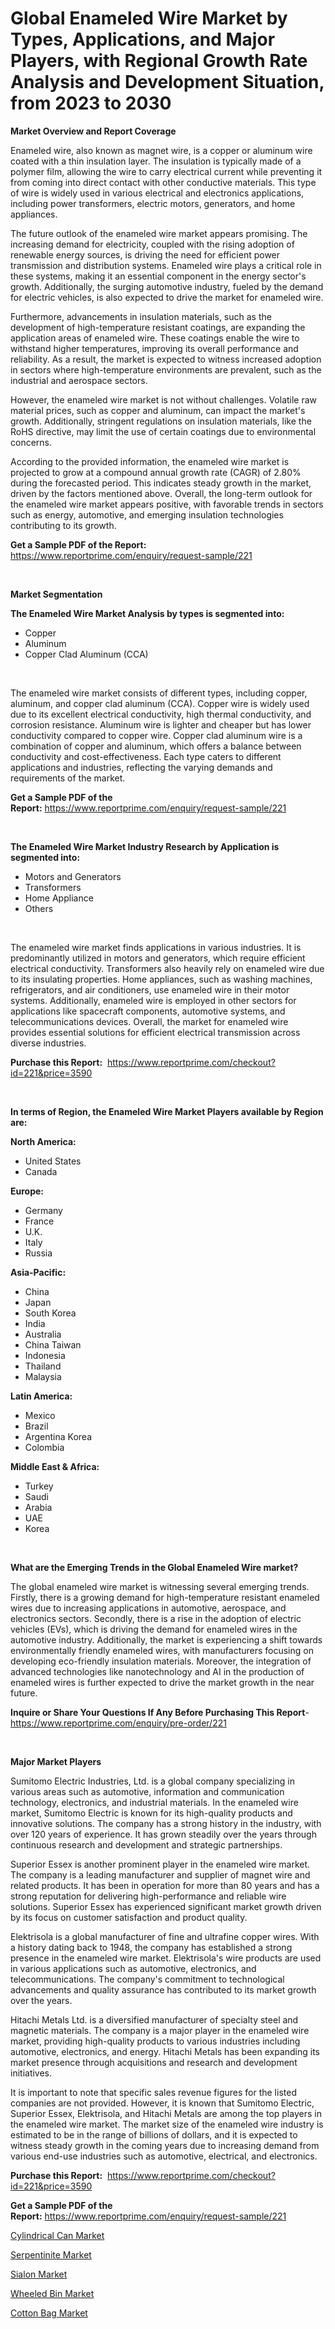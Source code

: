 <p><h1>Global Enameled Wire Market by Types, Applications, and Major Players, with Regional Growth Rate Analysis and Development Situation, from 2023 to 2030</h1></p><p><strong>Market Overview and Report Coverage</strong></p>
<p><p>Enameled wire, also known as magnet wire, is a copper or aluminum wire coated with a thin insulation layer. The insulation is typically made of a polymer film, allowing the wire to carry electrical current while preventing it from coming into direct contact with other conductive materials. This type of wire is widely used in various electrical and electronics applications, including power transformers, electric motors, generators, and home appliances.</p><p>The future outlook of the enameled wire market appears promising. The increasing demand for electricity, coupled with the rising adoption of renewable energy sources, is driving the need for efficient power transmission and distribution systems. Enameled wire plays a critical role in these systems, making it an essential component in the energy sector's growth. Additionally, the surging automotive industry, fueled by the demand for electric vehicles, is also expected to drive the market for enameled wire.</p><p>Furthermore, advancements in insulation materials, such as the development of high-temperature resistant coatings, are expanding the application areas of enameled wire. These coatings enable the wire to withstand higher temperatures, improving its overall performance and reliability. As a result, the market is expected to witness increased adoption in sectors where high-temperature environments are prevalent, such as the industrial and aerospace sectors.</p><p>However, the enameled wire market is not without challenges. Volatile raw material prices, such as copper and aluminum, can impact the market's growth. Additionally, stringent regulations on insulation materials, like the RoHS directive, may limit the use of certain coatings due to environmental concerns.</p><p>According to the provided information, the enameled wire market is projected to grow at a compound annual growth rate (CAGR) of 2.80% during the forecasted period. This indicates steady growth in the market, driven by the factors mentioned above. Overall, the long-term outlook for the enameled wire market appears positive, with favorable trends in sectors such as energy, automotive, and emerging insulation technologies contributing to its growth.</p></p>
<p><strong>Get a Sample PDF of the Report:</strong> <a href="https://www.reportprime.com/enquiry/request-sample/221">https://www.reportprime.com/enquiry/request-sample/221</a></p>
<p>&nbsp;</p>
<p><strong>Market Segmentation</strong></p>
<p><strong>The Enameled Wire Market Analysis by types is segmented into:</strong></p>
<p><ul><li>Copper</li><li>Aluminum</li><li>Copper Clad Aluminum (CCA)</li></ul></p>
<p>&nbsp;</p>
<p><p>The enameled wire market consists of different types, including copper, aluminum, and copper clad aluminum (CCA). Copper wire is widely used due to its excellent electrical conductivity, high thermal conductivity, and corrosion resistance. Aluminum wire is lighter and cheaper but has lower conductivity compared to copper wire. Copper clad aluminum wire is a combination of copper and aluminum, which offers a balance between conductivity and cost-effectiveness. Each type caters to different applications and industries, reflecting the varying demands and requirements of the market.</p></p>
<p><strong>Get a Sample PDF of the Report:</strong>&nbsp;<a href="https://www.reportprime.com/enquiry/request-sample/221">https://www.reportprime.com/enquiry/request-sample/221</a></p>
<p>&nbsp;</p>
<p><strong>The Enameled Wire Market Industry Research by Application is segmented into:</strong></p>
<p><ul><li>Motors and Generators</li><li>Transformers</li><li>Home Appliance</li><li>Others</li></ul></p>
<p>&nbsp;</p>
<p><p>The enameled wire market finds applications in various industries. It is predominantly utilized in motors and generators, which require efficient electrical conductivity. Transformers also heavily rely on enameled wire due to its insulating properties. Home appliances, such as washing machines, refrigerators, and air conditioners, use enameled wire in their motor systems. Additionally, enameled wire is employed in other sectors for applications like spacecraft components, automotive systems, and telecommunications devices. Overall, the market for enameled wire provides essential solutions for efficient electrical transmission across diverse industries.</p></p>
<p><strong>Purchase this Report:</strong>&nbsp; <a href="https://www.reportprime.com/checkout?id=221&price=3590">https://www.reportprime.com/checkout?id=221&price=3590</a></p>
<p>&nbsp;</p>
<p><strong>In terms of Region, the Enameled Wire Market Players available by Region are:</strong></p>
<p>
    <p> <strong> North America: </strong>
        <ul>
            <li>United States</li>
            <li>Canada</li>
        </ul>
        </p> 
    <p> <strong> Europe: </strong>
        <ul>
            <li>Germany</li>
            <li>France</li>
            <li>U.K.</li>
            <li>Italy</li>
            <li>Russia</li>
        </ul>
        </p> 
    <p> <strong> Asia-Pacific: </strong>
        <ul>
            <li>China</li>
            <li>Japan</li>
            <li>South Korea</li>
            <li>India</li>
            <li>Australia</li>
            <li>China Taiwan</li>
            <li>Indonesia</li>
            <li>Thailand</li>
            <li>Malaysia</li>
        </ul>
        </p> 
    <p> <strong> Latin America: </strong>
        <ul>
            <li>Mexico</li>
            <li>Brazil</li>
            <li>Argentina Korea</li>
            <li>Colombia</li>
        </ul>
        </p> 
    <p> <strong> Middle East & Africa: </strong>
        <ul>
            <li>Turkey</li>
            <li>Saudi</li>
            <li>Arabia</li>
            <li>UAE</li>
            <li>Korea</li>
        </ul>
    </p>
    </p>
<p>&nbsp;</p>
<p><strong>What are the Emerging Trends in the Global Enameled Wire market?</strong></p>
<p><p>The global enameled wire market is witnessing several emerging trends. Firstly, there is a growing demand for high-temperature resistant enameled wires due to increasing applications in automotive, aerospace, and electronics sectors. Secondly, there is a rise in the adoption of electric vehicles (EVs), which is driving the demand for enameled wires in the automotive industry. Additionally, the market is experiencing a shift towards environmentally friendly enameled wires, with manufacturers focusing on developing eco-friendly insulation materials. Moreover, the integration of advanced technologies like nanotechnology and AI in the production of enameled wires is further expected to drive the market growth in the near future.</p></p>
<p><strong>Inquire or Share Your Questions If Any Before Purchasing This Report</strong>- <a href="https://www.reportprime.com/enquiry/pre-order/221">https://www.reportprime.com/enquiry/pre-order/221</a></p>
<p>&nbsp;</p>
<p><strong>Major Market Players</strong></p>
<p><p>Sumitomo Electric Industries, Ltd. is a global company specializing in various areas such as automotive, information and communication technology, electronics, and industrial materials. In the enameled wire market, Sumitomo Electric is known for its high-quality products and innovative solutions. The company has a strong history in the industry, with over 120 years of experience. It has grown steadily over the years through continuous research and development and strategic partnerships. </p><p>Superior Essex is another prominent player in the enameled wire market. The company is a leading manufacturer and supplier of magnet wire and related products. It has been in operation for more than 80 years and has a strong reputation for delivering high-performance and reliable wire solutions. Superior Essex has experienced significant market growth driven by its focus on customer satisfaction and product quality.</p><p>Elektrisola is a global manufacturer of fine and ultrafine copper wires. With a history dating back to 1948, the company has established a strong presence in the enameled wire market. Elektrisola's wire products are used in various applications such as automotive, electronics, and telecommunications. The company's commitment to technological advancements and quality assurance has contributed to its market growth over the years.</p><p>Hitachi Metals Ltd. is a diversified manufacturer of specialty steel and magnetic materials. The company is a major player in the enameled wire market, providing high-quality products to various industries including automotive, electronics, and energy. Hitachi Metals has been expanding its market presence through acquisitions and research and development initiatives. </p><p>It is important to note that specific sales revenue figures for the listed companies are not provided. However, it is known that Sumitomo Electric, Superior Essex, Elektrisola, and Hitachi Metals are among the top players in the enameled wire market. The market size of the enameled wire industry is estimated to be in the range of billions of dollars, and it is expected to witness steady growth in the coming years due to increasing demand from various end-use industries such as automotive, electrical, and electronics.</p></p>
<p><strong>Purchase this Report:</strong>&nbsp;&nbsp;<a href="https://www.reportprime.com/checkout?id=221&price=3590">https://www.reportprime.com/checkout?id=221&price=3590</a></p>
<p></p>
<p><strong>Get a Sample PDF of the Report:</strong>&nbsp;<a href="https://www.reportprime.com/enquiry/request-sample/221">https://www.reportprime.com/enquiry/request-sample/221</a></p>
<p><p><a href="https://medium.com/@emiliomartelli542/cylindrical-can-market-size-reveals-the-best-marketing-channels-in-global-industry-bb507e8cc53a">Cylindrical Can Market</a></p><p><a href="https://github.com/aashishrp02/Market-Research-Report-List-1/blob/main/serpentinite-market.md">Serpentinite Market</a></p><p><a href="https://github.com/aasishrp01/Market-Research-Report-List-1/blob/main/sialon-market.md">Sialon Market</a></p><p><a href="https://medium.com/@landis15236/wheeled-bin-market-comprehensive-assessment-by-type-application-and-geography-9a76ac507bec">Wheeled Bin Market</a></p><p><a href="https://medium.com/@kanew14036/cotton-bag-market-size-and-market-trends-complete-industry-overview-2023-to-2030-90cde00e064b">Cotton Bag Market</a></p></p>
